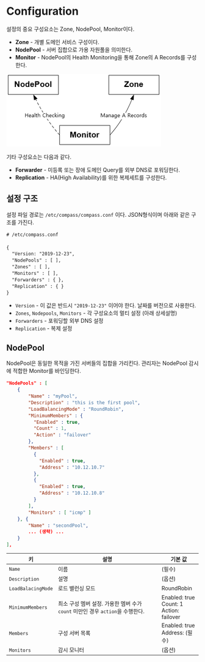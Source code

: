 # Configuration

설정의 중요 구성요소는 Zone, NodePool, Monitor이다.

- **Zone** - 개별 도메인 서비스 구성이다.
- **NodePool** - 서버 집합으로 가용 자원풀을 의미한다.
- **Monitor** - NodePool의 Health Monitoring을 통해 Zone의 A Records를 구성한다.

![](compass_02.png)

기타 구성요소는 다음과 같다.

- **Forwarder** -  미등록 또는 장애 도메인 Query를 외부 DNS로 포워딩한다.
- **Replication** - HA(High Availability)를 위한 복제세트를 구성한다.



## 설정 구조

설정 파일 경로는 `/etc/compass/compass.conf` 이다. JSON형식이며 아래와 같은 구조를 가진다.

```xml
# /etc/compass.conf

{
  "Version: "2019-12-23",
  "NodePools" : [ ],
  "Zones" : [ ],
  "Monitors" : [ ],
  "Forwarders" : { },
  "Replication" : { }
}
```

- `Version` - 이 값은 반드시 `"2019-12-23"` 이어야 한다. 날짜를 버전으로 사용한다. 
- `Zones`, `Nodepools`, `Monitors` - 각 구성요소의 멀티 설정 (아래 상세설명)
- `Forwarders` - 포워딩할 외부 DNS 설정
- `Replication` - 복제 설정



## NodePool

NodePool은 동일한 목적을 가진 서버들의 집합을 가리킨다. 관리자는 NodePool 감시에 적합한 Monitor를 바인딩한다.

```json
"NodePools" : [
	{
        "Name" : "myPool",
        "Description" : "this is the first pool",
        "LoadBalancingMode" : "RoundRobin",
        "MinimumMembers" : {
          "Enabled" : true,
          "Count" : 1,
          "Action" : "failover"
        },
        "Members" : [
          {
            "Enabled" : true,
            "Address" : "10.12.10.7"
          },
          {
            "Enabled" : true,
            "Address" : "10.12.10.8"
          }
        ],
        "Monitors" : [ "icmp" ]
    }, {
        "Name" : "secondPool",
        ... (생략) ...
    }    
],
```

| 키                 | 설명                                                         | 기본 값                                           |
| ------------------ | ------------------------------------------------------------ | ------------------------------------------------- |
| `Name`             | 이름                                                         | (필수)                                            |
| `Description`      | 설명                                                         | (옵션)                                            |
| `LoadBalacingMode` | 로드 밸런싱 모드                                             | RoundRobin                                        |
| `MinimumMembers`   | 최소 구성 멤버 설정. 가용한 멤버 수가 `count` 미만인 경우 `action`을 수행한다. | Enabled: true<br />Count: 1<br />Action: failover |
| `Members`          | 구성 서버 목록                                               | Enabled: true<br />Address: (필수)                |
| `Monitors`         | 감시 모니터                                                  | (옵션)                                            |

